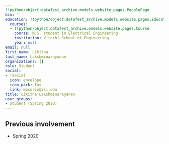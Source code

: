 ```yaml
---
!!python/object:datafest_archive.models.website.pages.PeoplePage
bio: ''
education: !!python/object:datafest_archive.models.website.pages.Education
  courses:
  - !!python/object:datafest_archive.models.website.pages.Course
    course: M.S. student in Electrical Engineering
    institution: Viterbi School of Engineering
    year: null
email: null
first_name: Likitha
last_name: Lakshminarayanan
organizations: []
role: Student
social:
- !Social
  icon: envelope
  icon_pack: fas
  link: mosorio@isi.edu
title: Likitha Lakshminarayanan
user_groups:
- Student (Spring 2020)
---
```



## Previous involvement

* Spring 2020


